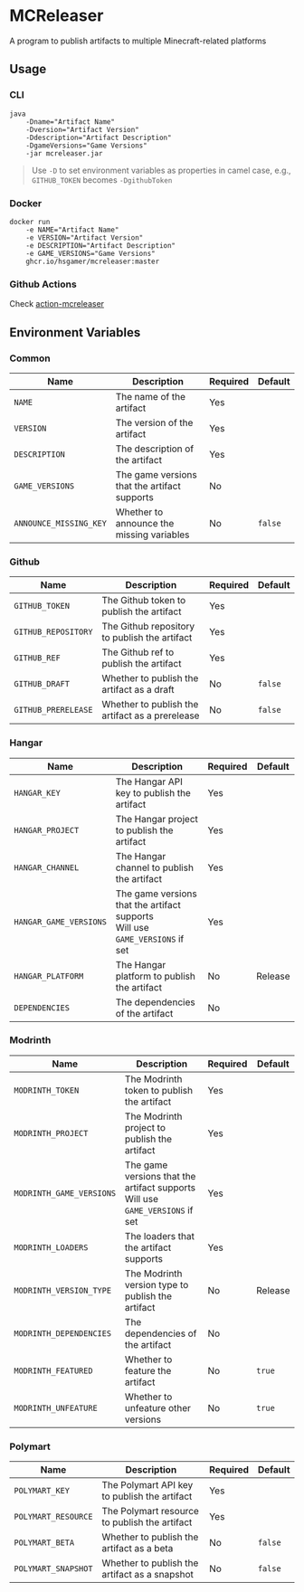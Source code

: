 # MCReleaser

A program to publish artifacts to multiple Minecraft-related platforms

## Usage

### CLI

```shell
java 
    -Dname="Artifact Name"
    -Dversion="Artifact Version"
    -Ddescription="Artifact Description"
    -DgameVersions="Game Versions"
    -jar mcreleaser.jar
```

> Use `-D` to set environment variables as properties in camel case, e.g., `GITHUB_TOKEN` becomes `-DgithubToken`

### Docker

```shell
docker run
    -e NAME="Artifact Name"
    -e VERSION="Artifact Version"
    -e DESCRIPTION="Artifact Description"
    -e GAME_VERSIONS="Game Versions"
    ghcr.io/hsgamer/mcreleaser:master
```

### Github Actions

Check [action-mcreleaser](https://github.com/HSGamer/action-mcreleaser)

## Environment Variables

### Common

| Name                   | Description                                  | Required | Default |
|------------------------|----------------------------------------------|----------|---------|
| `NAME`                 | The name of the artifact                     | Yes      |         |
| `VERSION`              | The version of the artifact                  | Yes      |         |
| `DESCRIPTION`          | The description of the artifact              | Yes      |         |
| `GAME_VERSIONS`        | The game versions that the artifact supports | No       |         |
| `ANNOUNCE_MISSING_KEY` | Whether to announce the missing variables    | No       | `false` |

### Github

| Name                | Description                                     | Required | Default |
|---------------------|-------------------------------------------------|----------|---------|
| `GITHUB_TOKEN`      | The Github token to publish the artifact        | Yes      |         |
| `GITHUB_REPOSITORY` | The Github repository to publish the artifact   | Yes      |         |
| `GITHUB_REF`        | The Github ref to publish the artifact          | Yes      |         |
| `GITHUB_DRAFT`      | Whether to publish the artifact as a draft      | No       | `false` |
| `GITHUB_PRERELEASE` | Whether to publish the artifact as a prerelease | No       | `false` |

### Hangar

| Name                   | Description                                                                       | Required | Default |
|------------------------|-----------------------------------------------------------------------------------|----------|---------|
| `HANGAR_KEY`           | The Hangar API key to publish the artifact                                        | Yes      |         |
| `HANGAR_PROJECT`       | The Hangar project to publish the artifact                                        | Yes      |         |
| `HANGAR_CHANNEL`       | The Hangar channel to publish the artifact                                        | Yes      |         |
| `HANGAR_GAME_VERSIONS` | The game versions that the artifact supports <br> Will use `GAME_VERSIONS` if set | Yes      |         |
| `HANGAR_PLATFORM`      | The Hangar platform to publish the artifact                                       | No       | Release |
| `DEPENDENCIES`         | The dependencies of the artifact                                                  | No       |         |

### Modrinth

| Name                     | Description                                                                       | Required | Default |
|--------------------------|-----------------------------------------------------------------------------------|----------|---------|
| `MODRINTH_TOKEN`         | The Modrinth token to publish the artifact                                        | Yes      |         |
| `MODRINTH_PROJECT`       | The Modrinth project to publish the artifact                                      | Yes      |         |
| `MODRINTH_GAME_VERSIONS` | The game versions that the artifact supports <br> Will use `GAME_VERSIONS` if set | Yes      |         |
| `MODRINTH_LOADERS`       | The loaders that the artifact supports                                            | Yes      |         |
| `MODRINTH_VERSION_TYPE`  | The Modrinth version type to publish the artifact                                 | No       | Release |
| `MODRINTH_DEPENDENCIES`  | The dependencies of the artifact                                                  | No       |         |
| `MODRINTH_FEATURED`      | Whether to feature the artifact                                                   | No       | `true`  |
| `MODRINTH_UNFEATURE`     | Whether to unfeature other versions                                               | No       | `true`  |

### Polymart

| Name                | Description                                   | Required | Default |
|---------------------|-----------------------------------------------|----------|---------|
| `POLYMART_KEY`      | The Polymart API key to publish the artifact  | Yes      |         |
| `POLYMART_RESOURCE` | The Polymart resource to publish the artifact | Yes      |         |
| `POLYMART_BETA`     | Whether to publish the artifact as a beta     | No       | `false` |
| `POLYMART_SNAPSHOT` | Whether to publish the artifact as a snapshot | No       | `false` |
